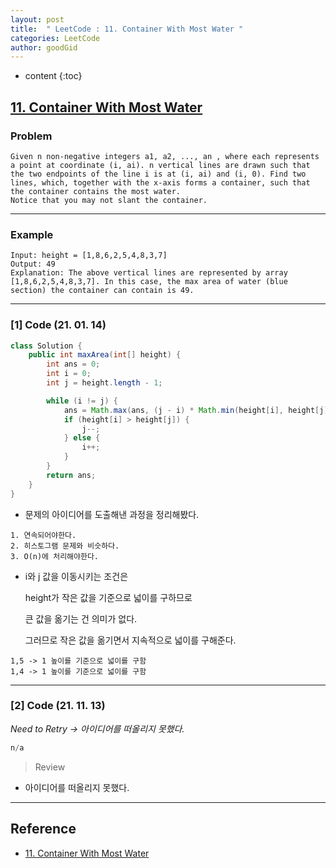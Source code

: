 ```yaml
---
layout: post
title:  " LeetCode : 11. Container With Most Water "
categories: LeetCode
author: goodGid
---
```

* content
{:toc}

## [11. Container With Most Water](https://leetcode.com/problems/container-with-most-water/)

### Problem

```
Given n non-negative integers a1, a2, ..., an , where each represents a point at coordinate (i, ai). n vertical lines are drawn such that the two endpoints of the line i is at (i, ai) and (i, 0). Find two lines, which, together with the x-axis forms a container, such that the container contains the most water.
Notice that you may not slant the container.
```





---

### Example

```
Input: height = [1,8,6,2,5,4,8,3,7]
Output: 49
Explanation: The above vertical lines are represented by array [1,8,6,2,5,4,8,3,7]. In this case, the max area of water (blue section) the container can contain is 49.
```

---

### [1] Code (21. 01. 14)

``` java
class Solution {
    public int maxArea(int[] height) {
        int ans = 0;
        int i = 0;
        int j = height.length - 1;

        while (i != j) {
            ans = Math.max(ans, (j - i) * Math.min(height[i], height[j]));
            if (height[i] > height[j]) {
                j--;
            } else {
                i++;
            }
        }
        return ans;
    }
}
```

* 문제의 아이디어를 도출해낸 과정을 정리해봤다.

```
1. 연속되어야한다.
2. 히스토그램 문제와 비슷하다.
3. O(n)에 처리해야한다.
```

* i와 j 값을 이동시키는 조건은 

  height가 작은 값을 기준으로 넓이를 구하므로

  큰 값을 옮기는 건 의미가 없다.

  그러므로 작은 값을 옮기면서 지속적으로 넓이를 구해준다.

```
1,5 -> 1 높이를 기준으로 넓이를 구함
1,4 -> 1 높이를 기준으로 넓이를 구함
```

---

### [2] Code (21. 11. 13)

*Need to Retry -> 아이디어를 떠올리지 못했다.*

``` java
n/a
```

> Review

* 아이디어를 떠올리지 못했다. 


---

## Reference

* [11. Container With Most Water](https://leetcode.com/problems/container-with-most-water/)